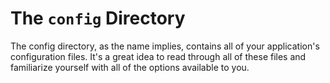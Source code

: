 # The `config` Directory

The config directory, as the name implies, contains all of your application's configuration files. It's a great idea to read through all of these files and familiarize yourself with all of the options available to you.
